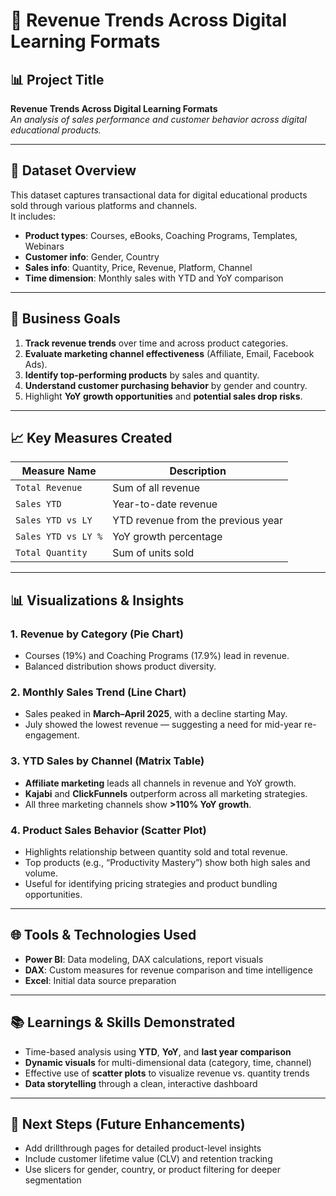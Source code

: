 # 📘 Revenue Trends Across Digital Learning Formats

## 📊 Project Title
**Revenue Trends Across Digital Learning Formats**  
*An analysis of sales performance and customer behavior across digital educational products.*

---

## 🧩 Dataset Overview
This dataset captures transactional data for digital educational products sold through various platforms and channels.  
It includes:

- **Product types**: Courses, eBooks, Coaching Programs, Templates, Webinars  
- **Customer info**: Gender, Country  
- **Sales info**: Quantity, Price, Revenue, Platform, Channel  
- **Time dimension**: Monthly sales with YTD and YoY comparison

---

## 🎯 Business Goals
1. **Track revenue trends** over time and across product categories.  
2. **Evaluate marketing channel effectiveness** (Affiliate, Email, Facebook Ads).  
3. **Identify top-performing products** by sales and quantity.  
4. **Understand customer purchasing behavior** by gender and country.  
5. Highlight **YoY growth opportunities** and **potential sales drop risks**.

---

## 📈 Key Measures Created

| Measure Name            | Description                                          |
|-------------------------|------------------------------------------------------|
| `Total Revenue`         | Sum of all revenue                                   |
| `Sales YTD`             | Year-to-date revenue                                 |
| `Sales YTD vs LY`       | YTD revenue from the previous year                   |
| `Sales YTD vs LY %`     | YoY growth percentage                                |
| `Total Quantity`        | Sum of units sold                                    |

---

## 📊 Visualizations & Insights

### 1. Revenue by Category (Pie Chart)
- Courses (19%) and Coaching Programs (17.9%) lead in revenue.
- Balanced distribution shows product diversity.

### 2. Monthly Sales Trend (Line Chart)
- Sales peaked in **March–April 2025**, with a decline starting May.
- July showed the lowest revenue — suggesting a need for mid-year re-engagement.

### 3. YTD Sales by Channel (Matrix Table)
- **Affiliate marketing** leads all channels in revenue and YoY growth.
- **Kajabi** and **ClickFunnels** outperform across all marketing strategies.
- All three marketing channels show **>110% YoY growth**.

### 4. Product Sales Behavior (Scatter Plot)
- Highlights relationship between quantity sold and total revenue.
- Top products (e.g., “Productivity Mastery”) show both high sales and volume.
- Useful for identifying pricing strategies and product bundling opportunities.

---

## 🌐 Tools & Technologies Used
- **Power BI**: Data modeling, DAX calculations, report visuals  
- **DAX**: Custom measures for revenue comparison and time intelligence  
- **Excel**: Initial data source preparation

---

## 📚 Learnings & Skills Demonstrated
- Time-based analysis using **YTD**, **YoY**, and **last year comparison**  
- **Dynamic visuals** for multi-dimensional data (category, time, channel)  
- Effective use of **scatter plots** to visualize revenue vs. quantity trends  
- **Data storytelling** through a clean, interactive dashboard

---

## 🚀 Next Steps (Future Enhancements)
- Add drillthrough pages for detailed product-level insights  
- Include customer lifetime value (CLV) and retention tracking  
- Use slicers for gender, country, or product filtering for deeper segmentation